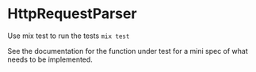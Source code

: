 # HttpRequestParser

Use mix test to run the tests
`mix test`

See the documentation for the function under test for a mini spec of what needs to be implemented.


